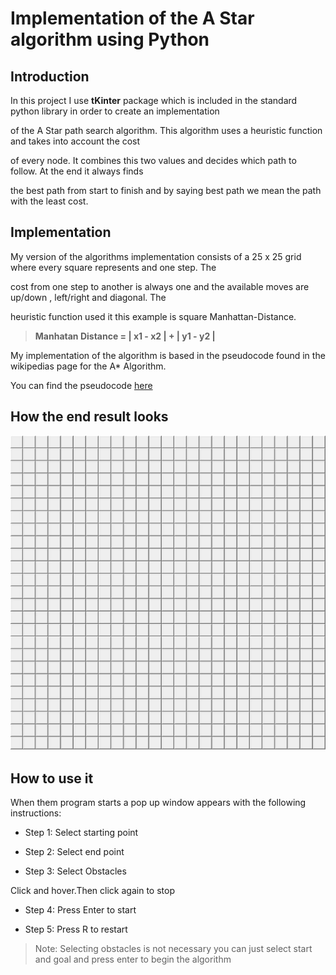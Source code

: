 # Implementation of the A Star algorithm using Python


## Introduction

In this project I use **tKinter** package which is included in the standard python library in order to create an implementation  

of the A Star path search algorithm. This algorithm uses a heuristic function and takes into account the cost 

of every node. It combines  this two values and decides which path to follow. At the end it always finds

the best path from start to finish and by saying best path we mean the path with the least cost.


## Implementation

My version of the algorithms implementation consists of a 25 x 25  grid where every square represents and one step. The 

cost from one step to another is always one and the available moves are up/down , left/right and diagonal. The

heuristic function used it this example is square Manhattan-Distance.



>  **Manhatan Distance = | x1 - x2 | + | y1 - y2 |**


My implementation of the algorithm is based in the pseudocode found in the wikipedias page for the A* Algorithm.
 
You can find the pseudocode [here](https://en.wikipedia.org/wiki/A*_search_algorithm)



## How the end result looks

![](a-star.gif)



## How to use it

When them program starts a pop up window appears with the following instructions:

- Step 1: Select starting point

- Step 2: Select end point

- Step 3: Select Obstacles


Click and hover.Then click again to stop


- Step 4: Press Enter to start

- Step 5: Press R to restart



>  Note: Selecting obstacles is not necessary you can just select start and goal and press enter to begin the algorithm 
